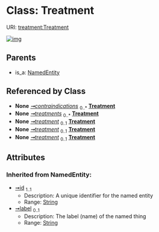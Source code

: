 
# Class: Treatment




URI: [treatment:Treatment](http://w3id.org/ontogpt/treatments/Treatment)


[![img](https://yuml.me/diagram/nofunky;dir:TB/class/[DiseaseTreatmentSummary]-%20contraindications%200..*>[Treatment&#124;id(i):string;label(i):string%20%3F],[DiseaseTreatmentSummary]-%20treatments%200..*>[Treatment],[TreatmentAdverseEffect]-%20treatment%200..1>[Treatment],[TreatmentEfficacy]-%20treatment%200..1>[Treatment],[TreatmentMechanism]-%20treatment%200..1>[Treatment],[NamedEntity]^-[Treatment],[TreatmentMechanism],[TreatmentEfficacy],[TreatmentAdverseEffect],[NamedEntity],[DiseaseTreatmentSummary])](https://yuml.me/diagram/nofunky;dir:TB/class/[DiseaseTreatmentSummary]-%20contraindications%200..*>[Treatment&#124;id(i):string;label(i):string%20%3F],[DiseaseTreatmentSummary]-%20treatments%200..*>[Treatment],[TreatmentAdverseEffect]-%20treatment%200..1>[Treatment],[TreatmentEfficacy]-%20treatment%200..1>[Treatment],[TreatmentMechanism]-%20treatment%200..1>[Treatment],[NamedEntity]^-[Treatment],[TreatmentMechanism],[TreatmentEfficacy],[TreatmentAdverseEffect],[NamedEntity],[DiseaseTreatmentSummary])

## Parents

 *  is_a: [NamedEntity](NamedEntity.md)

## Referenced by Class

 *  **None** *[➞contraindications](diseaseTreatmentSummary__contraindications.md)*  <sub>0..\*</sub>  **[Treatment](Treatment.md)**
 *  **None** *[➞treatments](diseaseTreatmentSummary__treatments.md)*  <sub>0..\*</sub>  **[Treatment](Treatment.md)**
 *  **None** *[➞treatment](treatmentAdverseEffect__treatment.md)*  <sub>0..1</sub>  **[Treatment](Treatment.md)**
 *  **None** *[➞treatment](treatmentEfficacy__treatment.md)*  <sub>0..1</sub>  **[Treatment](Treatment.md)**
 *  **None** *[➞treatment](treatmentMechanism__treatment.md)*  <sub>0..1</sub>  **[Treatment](Treatment.md)**

## Attributes


### Inherited from NamedEntity:

 * [➞id](namedEntity__id.md)  <sub>1..1</sub>
     * Description: A unique identifier for the named entity
     * Range: [String](types/String.md)
 * [➞label](namedEntity__label.md)  <sub>0..1</sub>
     * Description: The label (name) of the named thing
     * Range: [String](types/String.md)
